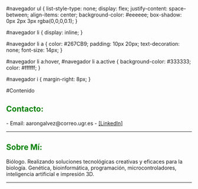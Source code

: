 #navegador ul {
   list-style-type: none;
   display: flex;
   justify-content: space-between;
   align-items: center;
   background-color: #eeeeee;
   box-shadow: 0px 2px 3px rgba(0,0,0,0.1);
}

#navegador li {
   display: inline;
}

#navegador li a {
   color: #267CB9;
   padding: 10px 20px;
   text-decoration: none;
   font-size: 14px;
}

#navegador li a:hover,
#navegador li a.active {
   background-color: #333333;
   color: #ffffff;
}

#navegador i {
   margin-right: 8px;
}

#Contenido
<H2><span style="color:green">Contacto:</span></H2>
- Email: aarongalvez@correo.ugr.es
- <a href="https://www.linkedin.com/in/aaron-g%C3%A1lvez-salido-517474168/" target="_blank">[LinkedIn]</a>



---
<H2><span style="color:green">Sobre Mí:</span></H2>
<p class="text-justify">Biólogo. Realizando soluciones tecnológicas creativas y eficaces para la biología. Genética, bioinformática, programación, microcontroladores, inteligencia artificial e impresión 3D.</p>

---
